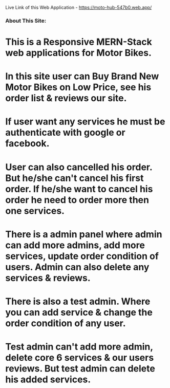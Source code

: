 Live Link of this Web Application - https://moto-hub-547b0.web.app/


### About This Site:

# This is a Responsive MERN-Stack web applications for Motor Bikes.
# In this site user can Buy Brand New Motor Bikes on Low Price, see his order list & reviews our site.
# If user want any services he must be authenticate with google or facebook.

# User can also cancelled his order. But he/she can't cancel his first order. If he/she want to cancel his order he need to order more then one services.
# There is a admin panel where admin can add more admins, add more services, update order condition of users. Admin can also delete any services & reviews.
# There is also a test admin. Where you can add service & change the order condition of any user.
# Test admin can't add more admin, delete core 6 services & our users reviews. But test admin can delete his added services.

